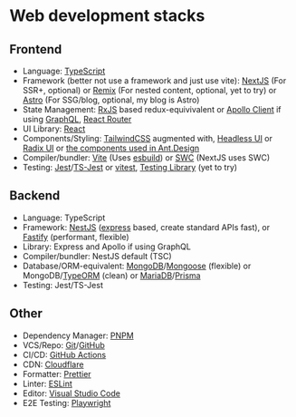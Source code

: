 # Web development stacks

## Frontend
- Language: [TypeScript](https://www.typescriptlang.org/)
- Framework (better not use a framework and just use vite): [NextJS](https://nextjs.org/) (For SSR+, optional) or [Remix](https://remix.run/) (For nested content, optional, yet to try) or [Astro](https://astro.build/) (For SSG/blog, optional, my blog is Astro)
- State Management: [RxJS](https://rxjs.dev/) based redux-equivivalent or [Apollo Client](https://www.apollographql.com/) if using [GraphQL](https://graphql.org/), [React Router](https://reactrouter.com/)
- UI Library: [React](https://reactjs.org/)
- Components/Styling: [TailwindCSS](https://tailwindcss.com/) augmented with, [Headless UI](https://headlessui.dev/) or [Radix UI](https://www.radix-ui.com/) or [the components used in Ant.Design](http://react-component.github.io/badgeboard/)
- Compiler/bundler: [Vite](https://vitejs.dev/) (Uses [esbuild](https://esbuild.github.io/)) or [SWC](https://swc.rs/) (NextJS uses SWC)
- Testing: [Jest](https://jestjs.io/)/[TS-Jest](https://kulshekhar.github.io/ts-jest/) or [vitest](https://vitest.dev/), [Testing Library](https://testing-library.com/) (yet to try)

## Backend
- Language: TypeScript
- Framework: [NestJS](https://nestjs.com/) ([express](https://expressjs.com/) based, create standard APIs fast), or [Fastify](https://www.fastify.io/) (performant, flexible)
- Library: Express and Apollo if using GraphQL
- Compiler/bundler: NestJS default (TSC)
- Database/ORM-equivalent: [MongoDB](https://www.mongodb.com/)/[Mongoose](https://mongoosejs.com/) (flexible) or MongoDB/[TypeORM](https://typeorm.io/) (clean) or [MariaDB](https://mariadb.org/)/[Prisma](https://www.prisma.io/)
- Testing: Jest/TS-Jest

## Other
- Dependency Manager: [PNPM](https://pnpm.io/)
- VCS/Repo: [Git](https://git-scm.com/)/[GitHub](https://github.com/)
- CI/CD: [GitHub Actions](https://github.com/features/actions)
- CDN: [Cloudflare](https://www.cloudflare.com/)
- Formatter: [Prettier](https://prettier.io/)
- Linter: [ESLint](https://eslint.org/)
- Editor: [Visual Studio Code](https://code.visualstudio.com/)
- E2E Testing: [Playwright](https://code.visualstudio.com/)
